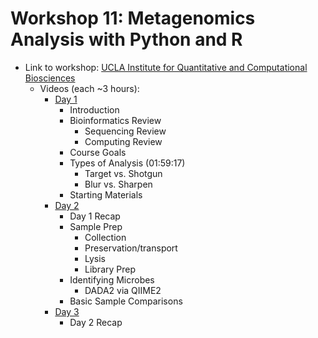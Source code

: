 # Workshop 11: Metagenomics Analysis with Python and R

- Link to workshop: [UCLA Institute for Quantitative and Computational Biosciences](https://qcb.ucla.edu/collaboratory/workshops/w11-metagenomics-analysis/)
  - Videos (each ~3 hours):
    - [Day 1](https://www.youtube.com/watch?v=m8cU7f8s-Ac)
      - Introduction
      - Bioinformatics Review
        - Sequencing Review
        - Computing Review
      - Course Goals
      - Types of Analysis (01:59:17)
        - Target vs. Shotgun
        - Blur vs. Sharpen
      - Starting Materials
    - [Day 2](https://www.youtube.com/watch?v=omU0KO0r4XM)
      - Day 1 Recap
      - Sample Prep
        - Collection
        - Preservation/transport
        - Lysis
        - Library Prep
      - Identifying Microbes
        - DADA2 via QIIME2
      - Basic Sample Comparisons
    - [Day 3](https://www.youtube.com/watch?v=nq0IqS9AXk8)
      - Day 2 Recap
